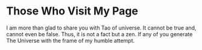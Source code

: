 # Those Who Visit My Page
I am more than glad to share you with Tao of universe.
It cannot be true and, cannot even be false.
Thus, it is not a fact but a zen.
If any of you generate The Universe with the frame of my humble attempt.
